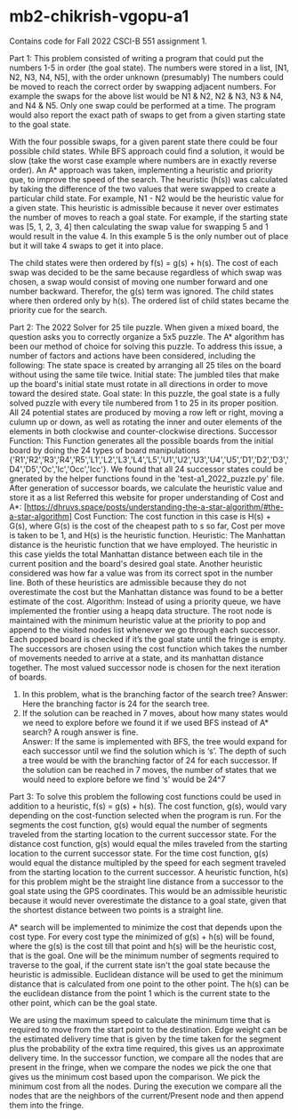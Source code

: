 # mb2-chikrish-vgopu-a1
Contains code for Fall 2022 CSCI-B 551 assignment 1.

Part 1:
This problem consisted of writing a program that could put the numbers 1-5 in order (the goal state). The numbers were stored in a list, [N1, N2, N3, N4, N5], with the order unknown (presumably) The numbers could be moved to reach the correct order by swapping adjacent numbers. For example the swaps for the above list would be N1 & N2, N2 & N3, N3 & N4, and N4 & N5. Only one swap could be performed at a time. The program would also report the exact path of swaps to get from a given starting state to the goal state.

With the four possible swaps, for a given parent state there could be four possible child states. While BFS approach could find a solution, it would be slow (take the worst case example where numbers are in exactly reverse order). An A* approach was taken, implementing a heuristic and priority que, to improve the speed of the search. The heuristic (h(s)) was calculated by taking the difference of the two values that were swapped to create a particular child state. For example, N1 - N2 would be the heuristic value for a given state. This heuristic is admissible because it never over estimates the number of moves to reach a goal state. For example, if the starting state was [5, 1, 2, 3, 4] then calculating the swap value for swapping 5 and 1 would result in the value 4. In this example 5 is the only number out of place but it will take 4 swaps to get it into place.

The child states were then ordered by f(s) = g(s) + h(s). The cost of each swap was decided to be the same because regardless of which swap was chosen, a swap would consist of moving one number forward and one number backward. Therefor, the g(s) term was ignored. The child states where then ordered only by h(s). The ordered list of child states became the priority cue for the search.


Part 2: The 2022 Solver for 25 tile puzzle.
When given a mixed board, the question asks you to correctly organize a 5x5 puzzle. The A* algorithm has been our method of choice for solving this puzzle. To address this issue, a number of factors and actions have been considered, including the following:
The state space is created by arranging all 25 tiles on the board without using the same tile twice.
Initial state: The jumbled tiles that make up the board's initial state must rotate in all directions in order to move toward the desired state.
Goal state: In this puzzle, the goal state is a fully solved puzzle with every tile numbered from 1 to 25 in its proper position.
All 24 potential states are produced by moving a row left or right, moving a culumn up or down, as well as rotating the inner and outer elements of the elements in both clockwise and counter-clockwise directions.
Successor Function: This Function generates all the possible boards from the initial board by doing the 24 types of board manipulations {'R1','R2','R3','R4','R5','L1','L2','L3','L4','L5','U1','U2','U3','U4','U5','D1','D2','D3','D4','D5','Oc','Ic','Occ','Icc'}. We found that all 24 successor states could be gnerated by the helper functions found in the 'test-a1_2022_puzzle.py' file.
After generation of successor boards, we calculate the heuristic value and store it as a list
Referred this website for proper understanding of Cost and A*:
[https://dhruvs.space/posts/understanding-the-a-star-algorithm/#the-a-star-algorithm]
Cost Function: The cost function in this case is H(s) + G(s), where G(s) is the cost of the cheapest path to s so far, Cost per move is taken to be 1, and H(s) is the heuristic function. 
Heuristic: The Manhattan distance is the heuristic function that we have employed. The heuristic in this case yields the total Manhattan distance between each tile in the current position and the board's desired goal state. Another heuristic considered was how far a value was from its correct spot in the number line. Both of these heuristics are admissible because they do not overestimate the cost but the Manhattan distance was found to be a better estimate of the cost.
Algorithm: Instead of using a priority queue, we have implemented the frontier using a heapq data structure. The root node is maintained with the minimum heuristic value at the priority to pop and append to the visited nodes list whenever we go through each successor.
Each popped board is checked if it’s the goal state until the fringe is empty.
The successors are chosen using the cost function which takes the number of movements needed to arrive at a state, and its manhattan distance together. The most valued successor node is chosen for the next iteration of boards.
1.	In this problem, what is the branching factor of the search tree?
Answer: Here the branching factor is 24 for the search tree.
2.	If the solution can be reached in 7 moves, about how many states would we need to explore before we found it if we used BFS instead of A* search? A rough answer is fine.	
Answer: If the same is implemented with BFS, the tree would expand for each successor until we find the solution which is ‘s’. The depth of such a tree would be with the branching factor of 24 for each successor.
If the solution can be reached in 7 moves, the number of states that we would need to explore before we find ‘s’ would be 24^7

Part 3:
To solve this problem the following cost functions could be used in addition to a heuristic, f(s) = g(s) + h(s).
The cost function, g(s), would vary depending on the cost-function selected when the program is run. For the segments the cost function, g(s) would equal the number of segments traveled from the starting location to the current successor state. For the distance cost function, g(s) would equal the miles traveled from the starting location to the current successor state. For the time cost function, g(s) would equal the distance multipled by the speed for each segment traveled from the starting location to the current successor.
A heuristic function, h(s) for this problem might be the straight line distance from a successor to the goal state using the GPS coordinates. This would be an admissible heuristic because it would never overestimate the distance to a goal state, given that the shortest distance between two points is a straight line. 

 A* search will be implemented to minimize the cost that depends upon the cost type. For every cost type the minimized of g(s) + h(s) will be found, where the g(s) is the cost till that point and h(s) will be the heuristic cost, that is the goal. One will be the minimum number of segments required to traverse to the goal, if the current state isn't the goal state because the heuristic is admissible.
 Euclidean distance will be used to get the minimum distance that is calculated from one point to the other point. The h(s) can be the euclidean distance from the point 1 which is the current state to the other point, which can be the goal state.
 
 We are using the maximum speed to calculate the minimum time that is required to move from the start point to the destination. Edge weight can be the estimated delivery time that is given by the time taken for the segment plus the probability of the extra time required, this gives us an approximate delivery time.
 In the successor function, we compare all the nodes that are present in the fringe, when we compare the nodes we pick the one that gives us the minimum cost based upon the comparison. We pick the minimum cost from all the nodes. During the execution we compare all the nodes that are the neighbors of the current/Present node and then append them into the fringe.
